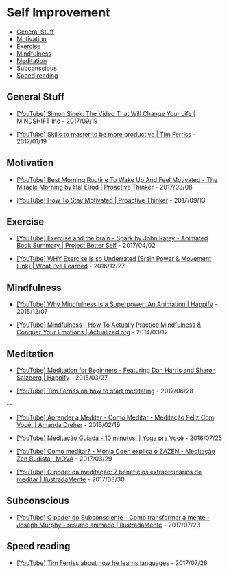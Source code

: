 # Self Improvement

<!-- toc -->

* [General Stuff](#general-stuff)
* [Motivation](#motivation)
* [Exercise](#exercise)
* [Mindfulness](#mindfulness)
* [Meditation](#meditation)
* [Subconscious](#subconscious)
* [Speed reading](#speed-reading)

<!-- toc stop -->


## General Stuff

* [[YouTube] Simon Sinek: The Video That Will Change Your Life | MINDSHIFT Inc](https://www.youtube.com/watch?v=o44dolLLzos) - 2017/09/19

* [[YouTube] Skills to master to be more productive | Tim Ferriss](https://www.youtube.com/watch?v=PnLUpoU714M) - 2017/01/19


## Motivation

* [[YouTube] Best Morning Routine To Wake Up And Feel Motivated - The Miracle Morning by Hal Elrod | Proactive Thinker](https://www.youtube.com/watch?v=nrJZ7sLpDig) - 2017/03/08

* [[YouTube] How To Stay Motivated | Proactive Thinker](https://www.youtube.com/watch?v=8E6lWSLv1KA) - 2017/09/13


## Exercise

* [[YouTube] Exercise and the brain - Spark by John Ratey - Animated Book Summary | Project Better Self](https://www.youtube.com/watch?v=OPhcft_hwV8) - 2017/04/02

* [[YouTube] WHY Exercise is so Underrated (Brain Power & Movement Link) | What I've Learned](https://www.youtube.com/watch?v=DsVzKCk066g) - 2016/12/27


## Mindfulness

* [[YouTube] Why Mindfulness Is a Superpower: An Animation | Happify](https://www.youtube.com/watch?v=w6T02g5hnT4) - 2015/12/07

* [[YouTube] Mindfulness - How To Actually Practice Mindfulness & Conquer Your Emotions | Actualized.org](https://www.youtube.com/watch?v=01Pfs3VuizM) - 2014/03/12


## Meditation

* [[YouTube] Meditation for Beginners - Featuring Dan Harris and Sharon Salzberg | Happify](https://www.youtube.com/watch?v=mtsdz_jhB7c) - 2015/03/27

* [[YouTube] Tim Ferriss on how to start meditating](https://www.youtube.com/watch?v=BfLuQ2arP48) - 2017/06/28

--

* [[YouTube] Aprender a Meditar - Como Meditar - Meditação Feliz Com Você! | Amanda Dreher](https://www.youtube.com/watch?v=HEVqg4NWozo) - 2015/02/19

* [[YouTube] Meditação Guiada - 10 minutos! | Yoga pra Você](https://www.youtube.com/watch?v=jEISnPXnwCk) - 2016/07/25

* [[YouTube] Como meditar? - Monja Coen explica o ZAZEN - Meditação Zen Budista | MOVA](https://www.youtube.com/watch?v=pRpayFySsto) - 2017/03/29

* [[YouTube] O poder da meditação: 7 benefícios extraordinários de meditar | IlustradaMente](https://www.youtube.com/watch?v=0uTWzpQ4HL4) - 2017/03/30


## Subconscious

* [[YouTube] O poder do Subconsciente - Como transformar a mente - Joseph Murphy - resumo animado | IlustradaMente](https://www.youtube.com/watch?v=L-UPDDoPOd0) - 2017/07/23


## Speed reading

* [[YouTube] Tim Ferriss about how he learns languages](https://www.youtube.com/watch?v=ZwEquW_Yij0) - 2017/07/26

